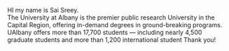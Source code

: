HI my name is Sai Sreey.    
The University at Albany is the premier public research University in the Capital Region, offering in-demand degrees in ground-breaking programs.   
UAlbany offers more than 17,700 students — including nearly 4,500 graduate students and more than 1,200 international student
Thank you!
